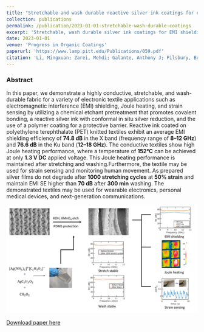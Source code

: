 ```yaml
---
title: "Stretchable and wash durable reactive silver ink coatings for electromagnetic interference shielding, Joule heating, and strain sensing textiles"
collection: publications
permalink: /publication/2023-01-01-stretchable-wash-durable-coatings
excerpt: 'Stretchable, wash durable silver ink coatings for EMI shielding, Joule heating, and strain sensing.'
date: 2023-01-01
venue: 'Progress in Organic Coatings'
paperurl: 'https://www.lamp.pitt.edu/Publications/059.pdf'
citation: 'Li, Mingxuan; Zarei, Mehdi; Galante, Anthony J; Pilsbury, Brady; Walker, S Brett; LeMieux, Melbs; Leu, Paul W. (2023). &quot;Stretchable and wash durable reactive silver ink coatings for electromagnetic interference shielding, Joule heating, and strain sensing textiles.&quot; <i>Progress in Organic Coatings</i>. 179: 107506.'
---
```

### Abstract

In this paper, we demonstrate a highly conductive, stretchable, and wash-durable fabric for a variety of electronic textile applications such as electromagnetic interference (EMI) shielding, Joule heating, and strain sensing by utilizing a chemical etchant pretreatment that promotes covalent bonding, a reactive silver ink with conformal in situ silver reduction, and the use of a polymer coating for a protective barrier. Reactive ink coated on polyethylene terephthalate (PET) knitted textiles exhibit an average EMI shielding efficiency of **74.8 dB** in the X band (frequency range of **8–12 GHz**) and **76.6 dB** in the Ku band (**12–18 GHz**). The conductive textiles show high Joule heating performance, where a temperature of **152°C** can be achieved at only **1.3 V DC** applied voltage. This Joule heating performance is maintained after stretching and washing.Furthermore, the textile may be used for strain sensing and monitoring human movement. As prepared silver films do not degrade after **1000 stretching cycles** at **50% strain** and maintain EMI SE higher than **70 dB** after **300 min** washing. The demonstrated textiles may be used for wearable electronics, personal medical devices, and next-generation communications.

![Table of Contents Image](/images/2023-01-01-TOC.jpg)

[Download paper here](https://www.lamp.pitt.edu/Publications/059.pdf)

<!-- Recommended citation: Li, Mingxuan; Zarei, Mehdi; Galante, Anthony J; Pilsbury, Brady; Walker, S Brett; LeMieux, Melbs; Leu, Paul W. (2023). "Stretchable and wash durable reactive silver ink coatings for electromagnetic interference shielding, Joule heating, and strain sensing textiles." <i>Progress in Organic Coatings</i>. 179: 107506. -->